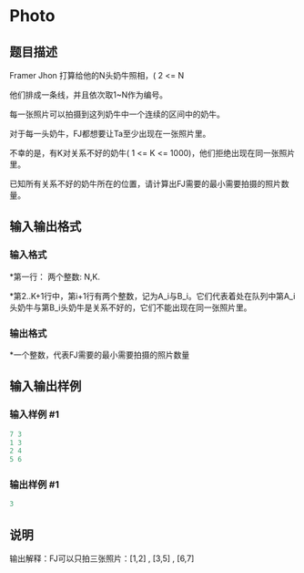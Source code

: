 # Photo

## 题目描述

Framer Jhon 打算给他的N头奶牛照相，( 2 <= N 

他们排成一条线，并且依次取1~N作为编号。

每一张照片可以拍摄到这列奶牛中一个连续的区间中的奶牛。

对于每一头奶牛，FJ都想要让Ta至少出现在一张照片里。

不幸的是，有K对关系不好的奶牛( 1 <= K <= 1000)，他们拒绝出现在同一张照片里。

已知所有关系不好的奶牛所在的位置，请计算出FJ需要的最小需要拍摄的照片数量。

## 输入输出格式

### 输入格式

\*第一行： 两个整数: N,K.

\*第2..K+1行中，第i+1行有两个整数，记为A\_i与B\_i。它们代表着处在队列中第A\_i头奶牛与第B\_i头奶牛是关系不好的，它们不能出现在同一张照片里。

### 输出格式

\*一个整数，代表FJ需要的最小需要拍摄的照片数量

## 输入输出样例

### 输入样例 #1

```cpp
7 3
1 3
2 4
5 6

```
### 输出样例 #1

```cpp
3
```


## 说明

输出解释：FJ可以只拍三张照片：[1,2] , [3,5] , [6,7]

